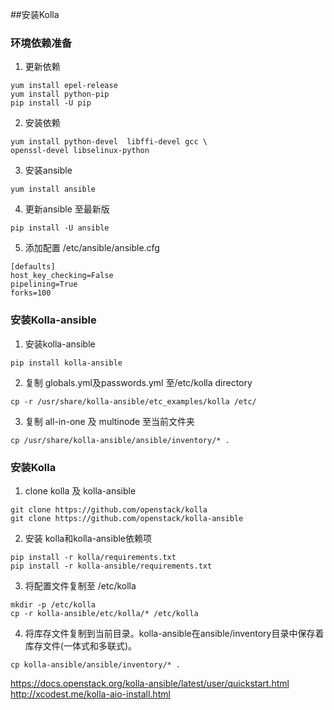 
##安装Kolla
### 环境依赖准备

1. 更新依赖

```
yum install epel-release
yum install python-pip
pip install -U pip
```

2. 安装依赖

```
yum install python-devel  libffi-devel gcc \
openssl-devel libselinux-python
```
3. 安装ansible

```
yum install ansible
```
4. 更新ansible 至最新版

```
pip install -U ansible
```

5. 添加配置 /etc/ansible/ansible.cfg
```
[defaults]
host_key_checking=False
pipelining=True
forks=100
```
### 安装Kolla-ansible
1. 安装kolla-ansible
```
pip install kolla-ansible
```
2. 复制 globals.yml及passwords.yml 至/etc/kolla directory
```
cp -r /usr/share/kolla-ansible/etc_examples/kolla /etc/

```

3. 复制 all-in-one 及 multinode 至当前文件夹
```
cp /usr/share/kolla-ansible/ansible/inventory/* .
```
### 安装Kolla

1. clone kolla 及 kolla-ansible
```
git clone https://github.com/openstack/kolla
git clone https://github.com/openstack/kolla-ansible
```

2. 安装 kolla和kolla-ansible依赖项
```
pip install -r kolla/requirements.txt
pip install -r kolla-ansible/requirements.txt
```
3. 将配置文件复制至 /etc/kolla
```
mkdir -p /etc/kolla
cp -r kolla-ansible/etc/kolla/* /etc/kolla
```

4. 将库存文件复制到当前目录。kolla-ansible在ansible/inventory目录中保存着库存文件(一体式和多联式)。

```
cp kolla-ansible/ansible/inventory/* .
```

[]()https://docs.openstack.org/kolla-ansible/latest/user/quickstart.html
[]()http://xcodest.me/kolla-aio-install.html
